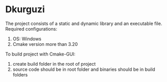 # Dkurguzi

The project consists of a static and dynamic library and an executable file.
Required configurations:
1. OS: Windows
2. Cmake version more than 3.20

To build project with Cmake-GUI:
1. create build folder in the root of project
2. source code should be in root folder and binaries should be in build folders